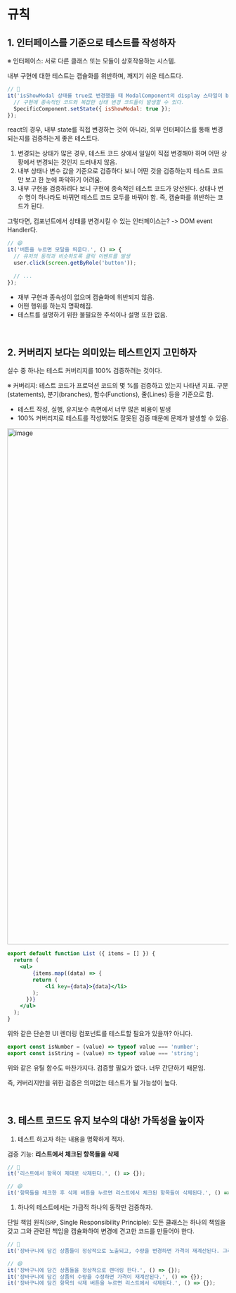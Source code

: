 # 규칙

## 1. 인터페이스를 기준으로 테스트를 작성하자

※ 인터페이스: 서로 다른 클래스 또는 모듈이 상호작용하는 시스템.

내부 구현에 대한 테스트는 캡슐화를 위반하며, 깨지기 쉬운 테스트다.

```js
// 💩
it('isShowModal 상태를 true로 변경했을 때 ModalComponent의 display 스타일이 block이며, "안녕하세요!" 텍스트가 노출된다.', () => {
  // 구현에 종속적인 코드와 복잡한 상태 변경 코드들이 발생할 수 있다.
  SpecificComponent.setState({ isShowModal: true });
});
```

react의 경우, 내부 state를 직접 변경하는 것이 아니라, 외부 인터페이스를 통해 변경되는지를 검증하는게 좋은 테스트다.

1. 변경되는 상태가 많은 경우, 테스트 코드 상에서 일일이 직접 변경해야 하며 어떤 상황에서 변경되는 것인지 드러내지 않음.
2. 내부 상태나 변수 값을 기준으로 검증하다 보니 어떤 것을 검증하는지 테스트 코드만 보고 한 눈에 파악하기 어려움.
3. 내부 구현을 검증하려다 보니 구현에 종속적인 테스트 코드가 양산된다. 상태나 변수 명이 하나라도 바뀌면 테스트 코드 모두를 바꿔야 함. 즉, 캡슐화를 위반하는 코드가 된다.

그렇다면, 컴포넌트에서 상태를 변경시킬 수 있는 인터페이스는? -> DOM event Handler다.

```js
// 😄
it('버튼을 누르면 모달을 띄운다.', () => {
  // 유저의 동작과 비슷하도록 클릭 이벤트를 발생
  user.click(screen.getByRole('button'));
  
  // ...
});
```

- 재부 구현과 종속성이 없으며 캡슐화에 위반되지 않음.
- 어떤 행위를 하는지 명확해짐.
- 테스트를 설명하기 위한 불필요한 주석이나 설명 또한 없음.

<br/>

## 2. 커버리지 보다는 의미있는 테스트인지 고민하자

실수 중 하나는 테스트 커버리지를 100% 검증하려는 것이다.

※ 커버리지: 테스트 코드가 프로덕션 코드의 몇 %를 검증하고 있는지 나타낸 지표. 구문(statements), 분기(branches), 함수(Functions), 줄(Lines) 등을 기준으로 함.

- 테스트 작성, 실행, 유지보수 측면에서 너무 많은 비용이 발생
- 100% 커버리지로 테스트를 작성했어도 잘못된 검증 때문에 문제가 발생할 수 있음.

<img width="1173" alt="image" src="https://github.com/pozafly/TIL/assets/59427983/166b7932-c593-4ec1-a28b-19c17ad94be7">

```jsx
export default function List ({ items = [] }) {
  return (
  	<ul>
    	{items.map((data) => {
        return (
        	<li key={data}>{data}</li>
        );
      })}
    </ul>
  );
}
```

위와 같은 단순한 UI 렌더링 컴포넌트를 테스트할 필요가 있을까? 아니다.

```js
export const isNumber = (value) => typeof value === 'number';
export const isString = (value) => typeof value === 'string';
```

위와 같은 유틸 함수도 마찬가지다. 검증할 필요가 없다. 너무 간단하기 때문임.

즉, 커버리지만을 위한 검증은 의미없는 테스트가 될 가능성이 높다.

<br/>

## 3. 테스트 코드도 유지 보수의 대상! 가독성을 높이자

1. 테스트 하고자 하는 내용을 명확하게 적자.

검증 기능: **리스트에서 체크된 항목들을 삭제**

```js
// 💩
it('리스트에서 항목이 제대로 삭제된다.', () => {});

// 😄
it('항목들을 체크한 후 삭제 버튼을 누르면 리스트에서 체크된 항목들이 삭제된다.', () => {});
```

1. 하나의 테스트에서는 가급적 하나의 동작만 검증하자.

단일 책임 원칙(`SRP`, Single Responsibility Principle): 모든 클래스는 하나의 책임을 갖고 그와 관련된 책임을 캡슐화하여 변경에 견고한 코드를 만들어야 한다.

```js
// 💩
it('장바구니에 담긴 상품들이 정상적으로 노출되고, 수량을 변경하면 가격이 재계산된다. 그리고 삭제 버튼을 누르면 상품이 삭제된다.', () => {});

// 😄
it('장바구니에 담긴 상품들을 정상적으로 렌더링 한다.', () => {});
it('장바구니에 담긴 상품의 수량을 수정하면 가격이 재계산된다.', () => {});
it('장바구니에 담긴 항목의 삭제 버튼을 누르면 리스트에서 삭제된다.', () => {});
```
